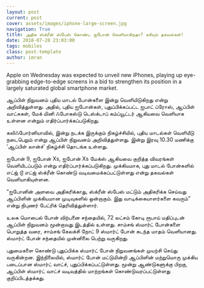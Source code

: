 ```yaml
---
layout: post
current: post
cover: assets/images/iphone-large-screen.jpg
navigation: True
title: அதிக ஸ்க்ரீன் ஸ்பேஸ் கொண்ட ஐபோன் வெளியாகிறதா? கசியும் தகவல்கள்!
date: 2018-07-28 23:03:00
tags: mobiles
class: post-template
author: imran
---
```

Apple on Wednesday was expected to unveil new iPhones, playing up eye-grabbing edge-to-edge screens in a bid to strengthen its position in a largely saturated global smartphone market.

ஆப்பிள் நிறுவனம் புதிய மாடல் போன்களை இன்று வெளியிடுகிறது என்று அறிவித்துள்ளது. அதில், புதிய ஐபோன்கள், புதுப்பிக்கப்பட்ட ஐபாட் ப்ரோஸ், ஆப்பிள் வாட்சுகள், மேக் மினி ஃபோகஸ்டு டெஸ்க்டாப் கம்ப்யூட்டர் ஆகியவை வெளியாக உள்ளன என்றும் எதிர்ப்பார்க்கப்படுகிறது.

கலிஃபோர்னியாவில், இன்று நடக்க இருக்கும் நிகழ்ச்சியில், புதிய மாடல்கள் வெளியீடு நடைபெறும் என்று ஆப்பிள் நிறுவனம் அறிவித்துள்ளது. இன்று இரவு 10.30 மணிக்கு ‘ஆப்பிள் லான்ச்’ நிகழ்ச்சி தொடங்க உள்ளது.

ஐபோன் 9, ஐபோன் Xs, ஐபோன் Xs மேக்ஸ் ஆகியவை குறித்த விவரங்கள் வெளியிடப்படும் என்று எதிர்ப்பார்க்கப்படுகிறது. முக்கியமாக, புது மாடல் போன்களில் எட்ஜ் டூ எட்ஜ் ஸ்க்ரீன் கொண்டு வடிவமைக்கப்பட்டுள்ளது என்று தகவல்கள் வெளியாகியுள்ளன.

“ஐபோனின் அளவை அதிகரிக்காது, ஸ்க்ரீன் ஸ்பேஸ் மட்டும் அதிகரிக்க செய்வது ஆப்பிளின் முக்கியமான முடிவுகளில் ஒன்றாகும். இது வாடிக்கையாளர்களை கவரும்” என்று நிபுணர் பேட்ரிக் தெரிவித்துள்ளார்.

உலக மொபைல் போன் விற்பனை சந்தையில், 72 லட்சம் கோடி ரூபாய் மதிப்புடன் ஆப்பிள் நிறுவனம் மூன்றாவது இடத்தில் உள்ளது. சாம்சங் ஸ்மார்ட் போன்களை பொறுத்த வரை, சாம்சங் கேலக்சி நோட் 9 ஸ்மார்ட் போன் கடந்த மாதம் வெளியானது. ஸ்மார்ட் போன் சந்தையில் முன்னிலை பெற்று வருகிறது.

புதுமைகளை கொண்டு புதுப்பிக்க ஸ்மார்ட் போன் நிறுவனங்கள் முயற்சி செய்து வருகின்றன. இந்நிலையில், ஸ்மார்ட் போன் மட்டுமின்றி ஆப்பிளின் மற்றுமொரு முக்கிய படைப்பான ஸ்மார்ட் வாட்ச், புதுப்பிக்கப்பட்டுள்ளது. மூன்று ஆண்டுகளுக்கு பிறகு, ஆப்பிள் ஸ்மார்ட் வாட்ச் வடிவத்தில் மாற்றங்கள் கொண்டுவரப்பட்டுள்ளது குறிப்பிடத்தக்கது.